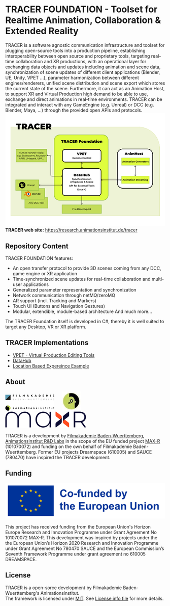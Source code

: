 # TRACER FOUNDATION - Toolset for Realtime Animation, Collaboration & Extended Reality

TRACER is a software agnostic communication infrastructure and toolset for plugging open-source tools into a production pipeline, establishing interoperability between open source and proprietary tools, targeting real-time collaboration and XR productions, with an operational layer for exchanging data objects and updates including animation and scene data, synchronization of scene updates of different client applications (Blender, UE, Unity, VPET ...), parameter harmonization between different engines/renderers, unified scene distribution and scene export which stores the current state of the scene. Furthermore, it can act as an Animation Host, to support XR and Virtual Production high demand to be able to use, exchange and direct animations in real-time environments. TRACER can be integrated and interact with any GameEngine (e.g. Unreal) or DCC (e.g. Blender, Maya, ...) through the provided open APIs and protocols.
![TRACER](.doc/img/TRACER_Shematic_1k.png)
**TRACER web site:** https://research.animationsinstitut.de/tracer

## Repository Content

TRACER FOUNDATION features:

- An open transfer protocol to provide 3D scenes coming from any DCC, game engine or XR application
- Time-synchronized scene updates for real-time collaboration and multi-user applications
- Generalized parameter representation and synchronization
- Network communication through netMQ/zeroMQ
- AR support (incl. Tracking and Markers)
- Touch UI (Buttons and Navigation Gestures)
- Modular, extendible, module-based architecture
And much more...

The TRACER Foundation itself is developed in C#, thereby it is well suited to target any Desktop, VR or XR platform.

## TRACER Implementations

 - [VPET - Virtual Production Editing Tools](https://github.com/FilmakademieRnd/VPET)
 - [DataHub](https://github.com/FilmakademieRnd/DataHub)
 - [Location Based Expereince Example](https://github.com/FilmakademieRnd/LBXExample)

## About

![](/.doc/img/FA_AI_Logo.png) &nbsp;&nbsp;&nbsp;&nbsp;
![](/.doc/img/logo_rnd.jpg) &nbsp;&nbsp;&nbsp;&nbsp;
![](/.doc/img/Max-R_Logo.png)

TRACER is a development by [Filmakademie Baden-Wuerttemberg](https://filmakademie.de/), [Animationsinstitut R&D Labs](http://research.animationsinstitut.de/) in the scope of the EU funded project [MAX-R](https://max-r.eu/) (101070072) and funding on the own behalf of Filmakademie Baden-Wuerttemberg.  Former EU projects Dreamspace (610005) and SAUCE (780470) have inspired the TRACER development.

## Funding

![Animationsinstitut R&D](.doc/img/EN_Co-fundedbytheEU_RGB_POS.png)

This project has received funding from the European Union's Horizon Europe Research and Innovation Programme under Grant Agreement No 101070072 MAX-R.
This development was inspired by projects under the the European Union’s Horizon 2020 Research and Innovation Programme under Grant Agreement No 780470 SAUCE and the European Commission’s Seventh Framework Programme under grant agreement no 610005 DREAMSPACE.


## License
TRACER is a open-sorce development by Filmakademie Baden-Wuerttemberg's Animationsinstitut.  
The framework is licensed under [MIT](LICENSE.txt). See [License info file](LICENSE_Info.txt) for more details.
